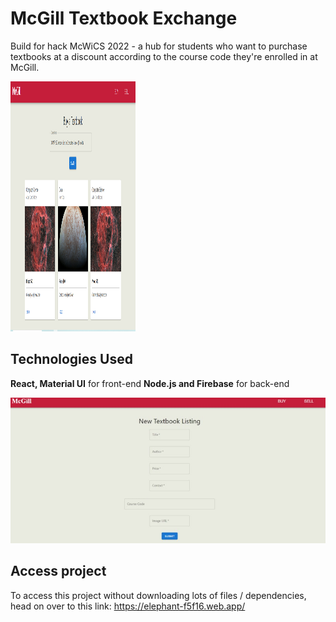 # McGill Textbook Exchange

Build for hack McWiCS 2022 - a hub for students who want to purchase textbooks at a discount according to the course code they're enrolled in at McGill.

<img src="elephant.png" alt="animated"  width = "200" height = "400"/>

## Technologies Used

**React, Material UI** for front-end
**Node.js and Firebase** for back-end

<img src="gallery.jpg" alt="animated" />

## Access project

To access this project without downloading lots of files / dependencies, head on over to this link: https://elephant-f5f16.web.app/



